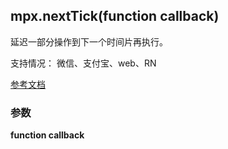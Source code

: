 ## mpx.nextTick(function callback)

延迟一部分操作到下一个时间片再执行。

支持情况： 微信、支付宝、web、RN

[参考文档](https://developers.weixin.qq.com/miniprogram/dev/api/ui/custom-component/wx.nextTick.html)

### 参数
**function callback**